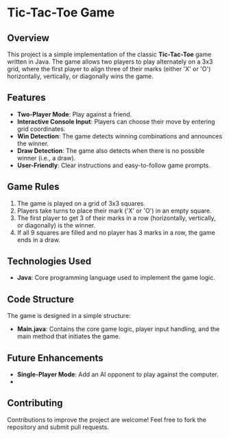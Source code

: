# Tic-Tac-Toe Game

## Overview
This project is a simple implementation of the classic **Tic-Tac-Toe** game written in Java. The game allows two players to play alternately on a 3x3 grid,
where the first player to align three of their marks (either 'X' or 'O') horizontally, vertically, or diagonally wins the game.

## Features
- **Two-Player Mode**: Play against a friend.
- **Interactive Console Input**: Players can choose their move by entering grid coordinates.
- **Win Detection**: The game detects winning combinations and announces the winner.
- **Draw Detection**: The game also detects when there is no possible winner (i.e., a draw).
- **User-Friendly**: Clear instructions and easy-to-follow game prompts.

## Game Rules
1. The game is played on a grid of 3x3 squares.
2. Players take turns to place their mark ('X' or 'O') in an empty square.
3. The first player to get 3 of their marks in a row (horizontally, vertically, or diagonally) is the winner.
4. If all 9 squares are filled and no player has 3 marks in a row, the game ends in a draw.

## Technologies Used
- **Java**: Core programming language used to implement the game logic.

## Code Structure
The game is designed in a simple structure:

- **Main.java**: Contains the core game logic, player input handling, and the main method that initiates the game.

## Future Enhancements
- **Single-Player Mode**: Add an AI opponent to play against the computer.
- 
## Contributing
Contributions to improve the project are welcome! Feel free to fork the repository and submit pull requests.
